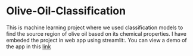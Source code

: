# Olive-Oil-Classification
This is machine learning project where we used classification models to find the source region of olive oil based on its chemical properties.
I have embeded the project in web app using streamlit:.
You can view a demo of the app in this [link](https://share.streamlit.io/dahimi/olive-oil-classification/Programme_Principal.py)
